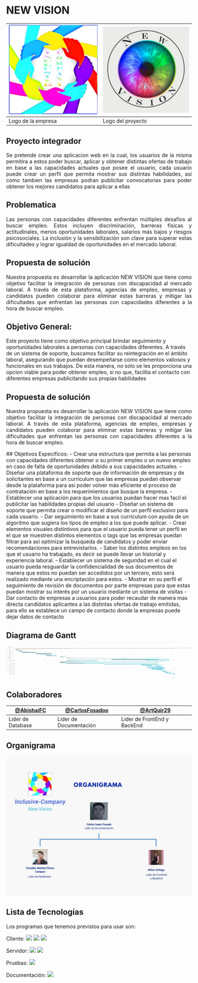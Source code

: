 # NEW VISION
<img src="/FrontEnd/Assets/LOGO IC3.jpg" /> | <img src="LogoNV.jpg" /> | 
--------------------------------------------|-------------------------------------------|
 Logo de la empresa | Logo del proyecto |

## Proyecto integrador
<p align = justify>
Se pretende crear una aplicacion web en la cual, los usuarios de la misma permitira a estos poder buscar, aplicar y obtener distintas ofertas de trabajo en base a las capacidades actuales que posee el usuario, cada usuario puede crear un perfil que permita mostrar sus distintas habilidades, asi como tambien las empresas podran publicitar convocatorias para poder obtener los mejores candidatos para aplicar a ellas
</p>

## Problematica
<p align = justify>
Las personas con capacidades diferentes enfrentan múltiples desafíos al buscar empleo. Estos incluyen discriminación, barreras físicas y actitudinales, menos oportunidades laborales, salarios más bajos y riesgos psicosociales. La inclusión y la sensibilización son clave para superar estas dificultades y lograr igualdad de oportunidades en el mercado laboral.
</p>

## Propuesta de solución
<p align = justify>
Nuestra propuesta es desarrollar la aplicación NEW VISION que tiene como objetivo facilitar la integración de personas con discapacidad al mercado laboral. A través de esta plataforma, agencias de empleo, empresas y candidatos pueden colaborar para eliminar estas barreras y mitigar las dificultades que enfrentan las personas con capacidades diferentes a la hora de buscar empleo.
</p>


## Objetivo General:
<p align = jusitify>
Este proyecto tiene como objetivo principal brindar seguimiento y oportunidades laborales a personas con capacidades diferentes. A través de un sistema de soporte, buscamos facilitar su reintegración en el ámbito laboral, asegurando que puedan desempeñarse como elementos valiosos y funcionales en sus trabajos. De esta manera, no solo se les proporciona una opcion viable para poder obtener empleo, si no que, facilita el contacto con diferentes empresas publicitando sus propias habilidades
</p>

## Propuesta de solución
<p align = justify>
Nuestra propuesta es desarrollar la aplicación NEW VISION que tiene como objetivo facilitar la integración de personas con discapacidad al mercado laboral. A través de esta plataforma, agencias de empleo, empresas y candidatos pueden colaborar para eliminar estas barreras y mitigar las dificultades que enfrentan las personas con capacidades diferentes a la hora de buscar empleo.
</p>
## Objetivos Especificos: 
  - Crear una estructura que permita a las personas con capacidades diferentes obtener o su primer empleo o un nuevo empleo en caso de falta de oportunidades debido a sus capacidades actuales.
  - Diseñar una plataforma de soporte que de información de empresas y de solicitantes en base a un curriculum que las empresas puedan observar desde la plataforma para así poder volver más eficiente el proceso de contratación en base a los requerimientos que busque la empresa.
  - Establecer una aplicación para que los usuarios puedan hacer mas facil el publicitar las habilidades propias del usuario
  - Diseñar un sistema de soporte que permita crear o modificar el diseño de un perfil exclusivo para cada usuario.
  - Dar seguimiento en base a sus curriculum con ayuda de un algoritmo que sugiera los tipos de empleo a los que puede aplicar.
  - Crear elementos visuales distintivos para que el usuario pueda tener un perfil en el que se muestren distintos elementos o tags que las empresas puedan filtrar para así optimizar la busqueda de candidatos y poder enviar recomendaciones para entrevistarlos.
  - Saber los distintos empleos en los que el usuario ha trabajado, es decir se puede llevar un historial y experiencia laboral.
  - Establecer un sistema de seguridad en el cual el usuario pueda resguardar la confidencialidad de sus documentos de manera que estos no puedan ser accedidos por un tercero, esto será realizado mediante una encriptación para estos.
  - Mostrar en su perfil el seguimiento de revisión de documentos por parte empresas para que estas puedan mostrar su interés por un usuario mediante un sistema de visitas
  - Dar contacto de empresas a usuarios para poder recaudar de manera mas directa candidatos aplicantes a las distintas ofertas de trabajo emitidas, para ello se establece un campo de contacto donde la empresas puede dejar datos de contacto

## Diagrama de Gantt
<img src="/Others/New_Vision.png" />

## Colaboradores

[@AbishaiFC](https://github.com/AbishaiFC) | [@CarlosFosadoo](https:github.com/CarlosFosadoo) | [@ArtQuir29](https://github.com/ArtQuir29)
------|-------|------|
Lider de Database | Lider de Documentación | Lider de FrontEnd y BackEnd

## Organigrama

<img src="/Others/Organigrama.jpg" />

## Lista de Tecnologías
<p align = justify>
Los programas que tenemos previstos para usar son: 

  Cliente: ![](https://img.shields.io/badge/JavaScript-F7DF1E?style=for-the-badge&logo=javascript&logoColor=black)  ![](https://img.shields.io/badge/HTML5-E34F26?style=for-the-badge&logo=html5&logoColor=white)  ![](https://img.shields.io/badge/CSS3-1572B6?style=for-the-badge&logo=css3&logoColor=white)  

  
  Servidor: ![](https://img.shields.io/badge/PHP-777BB4?style=for-the-badge&logo=php&logoColor=white)  ![](https://img.shields.io/badge/MySQL-005C84?style=for-the-badge&logo=mysql&logoColor=white)

  
  Pruebas: ![](https://img.shields.io/badge/Google_chrome-4285F4?style=for-the-badge&logo=Google-chrome&logoColor=white)

  
  Documentación:  ![](https://img.shields.io/badge/Made%20with-Markdown-1f425f.svg)



